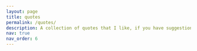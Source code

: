 ```yaml
---
layout: page
title: quotes
permalink: /quotes/
description: A collection of quotes that I like, if you have suggestions, email me! Currently not working and accepting tips, I have a JSON file with quotes and would like them to appear randomly or all together with images and credit. 
nav: true
nav_order: 6
---
```


<div class="quotes">
  <ul id="quote-list">
    <!-- Quotes will be added here via JavaScript -->
  </ul>
</div>

<script>
  // Define your quotes as an array of objects directly within JavaScript.
  const quotesList = [
 {
   "Quote": "Be less curious about people and more curious about ideas.",
   "Author": "Maria Sklodowska-Curie (1967-1934)",
   "Image": "https://upload.wikimedia.org/wikipedia/commons/thumb/c/c8/Marie_Curie_c._1920s.jpg/1200px-Marie_Curie_c._1920s.jpg",
   "Credit": "Wikipedia"
 },
 {
   "Quote": "To those who can hear me, I say - do not despair. The misery that is now upon us is but the passing of greed - the bitterness of men who fear the way of human progress. The hate of men will pass, and dictators die, and the power they took from the people will return to the people. And so long as men die, liberty will never perish. \n Soldiers! don’t give yourselves to brutes - men who despise you - enslave you - who regiment your lives - tell you what to do - what to think and what to feel! Who drill you - diet you - treat you like cattle, use you as cannon fodder. Don’t give yourselves to these unnatural men - machine men with machine minds and machine hearts! You are not machines! You are not cattle! You are men! You have the love of humanity in your hearts! You don’t hate! Only the unloved hate - the unloved and the unnatural! Soldiers! Don’t fight for slavery! Fight for liberty! \n In the 17th Chapter of St Luke it is written: “the Kingdom of God is within man” - not one man nor a group of men, but in all men! In you! You, the people have the power - the power to create machines. The power to create happiness! You, the people, have the power to make this life free and beautiful, to make this life a wonderful adventure. \n Then - in the name of democracy - let us use that power - let us all unite. Let us fight for a new world - a decent world that will give men a chance to work - that will give youth a future and old age a security. By the promise of these things, brutes have risen to power. But they lie! They do not fulfil that promise. They never will! \n Dictators free themselves but they enslave the people! Now let us fight to fulfil that promise! Let us fight to free the world - to do away with national barriers - to do away with greed, with hate and intolerance. Let us fight for a world of reason, a world where science and progress will lead to all men’s happiness. Soldiers! in the name of democracy, let us all unite!",
   "Author": "Charlie Chaplin (1889-1977), in \"The Great Dictator\"",
   "Image": "https://upload.wikimedia.org/wikipedia/commons/thumb/0/00/Charlie_Chaplin.jpg/640px-Charlie_Chaplin.jpg",
   "Credit": "Wikipedia"
 },
 {
   "Quote": "The best theory is inspired by practice. The\nbest practice is inspired by theory.",
   "Author": "Donald Knuth (1938- )",
   "Image": "https://en.wikipedia.org/wiki/File:Donald_Ervin_Knuth_(cropped).jpg",
   "Credit": "Wikipedia"
 },
 {
   "Quote": "A mathematician is a device for\nturning coffee into theorems.",
   "Author": "Alfred Renyi (1921-1970), often ascribed to Paul Erdos (1913-1996)",
   "Image": "https://en.wikipedia.org/wiki/File:Alfred_Kato_Renyi.jpg",
   "Credit": "Wikipedia"
 },
 {
   "Quote": "Perhaps even more than to the interaction\nbetween mankind and nature, graph theory is\nbased on the interaction of human beings\nwith each other. ",
   "Author": "Denes Konig (1884-1944)",
   "Image": "https://en.wikipedia.org/wiki/File:Denes_Konig_1928.jpg",
   "Credit": "Wikipedia"
 },
 {
   "Quote": "We see the world in terms of our theories. ",
   "Author": "Thomas Kuhn (1922-1996)",
   "Image": "https://en.wikipedia.org/wiki/File:Thomas_Kuhn.jpg",
   "Credit": "Wikipedia"
 },
 {
   "Quote": "The unique end of science is the honor of the\nhuman mind.",
   "Author": "Carl Gustav Jacob Jacobi (1804-1851)",
   "Image": "https://it.wikipedia.org/wiki/File:Carl_Jacobi.jpg",
   "Credit": "Wikipedia"
 },
 {
   "Quote": "Symmetry, as wide or as narrow as you may\ndefine its meaning, is one idea by which man\nthrough the ages has tried to comprehend and\ncreate order, beauty, and perfection.",
   "Author": "Hermann Weyl (1885-1955)",
   "Image": "https://en.wikipedia.org/wiki/File:Hermann_Weyl_ETH-Bib_Portr_00890.jpg",
   "Credit": "Wikipedia"
 },
 {
   "Quote": "The image of the world around us, which we\ncarry in our head, is just a model. Nobody in\nhis head imagines all the world, government or\ncountry. He has only selected concepts, and\nrelationships between them, and uses those to\nrepresent the real system.",
   "Author": "Jay Wright Forrester (1918-2016)",
   "Image": "https://en.wikipedia.org/wiki/File:Jay_Forrester.jpg",
   "Credit": "Wikipedia"
 },
 {
   "Quote": "The knowledge of certain principles easily\ncompensates the lack of knowledge of certain\nfacts. ",
   "Author": "Claude Adrien Helvétius (1715-1771)",
   "Image": "https://biografieonline.it/img/bio/c/Claude-Adrien_Helvetius.jpg",
   "Credit": "Biografie Online"
 },
 {
   "Quote": "Probability theory is nothing but common sense reduced to calculation.",
   "Author": "Pierre-Simon Laplace (1749-1827)",
   "Image": "https://en.wikiquote.org/wiki/File:Pierre-Simon_Laplace.jpg",
   "Credit": "Wikiquotes"
 },
 {
   "Quote": "The imaginary numbers are a wonderful flight of God's spirit; they are almost an amphibian between being and not being.",
   "Author": "Gottfried Wilhelm Leibniz (1646-1716)",
   "Image": "https://en.wikipedia.org/wiki/File:Christoph_Bernhard_Francke_-_Bildnis_des_Philosophen_Leibniz_(ca._1695).jpg",
   "Credit": "Wikipedia"
 },
 {
   "Quote": "The law that entropy always increases holds, I think, the supreme position among the laws of Nature. If someone points out to you that your pet theory of the universe is in disagreement with Maxwell's equations - then so much the worse for Maxwell's equations. If it is found to be contradicted by observation - well, these experimentalists do bungle things sometimes. But if your theory is found to be against the Second Law of Thermodynamics I can give you no hope; there is nothing for it to collapse in deepest humiliation.",
   "Author": "Arthur Eddington (1882 – 1944)",
   "Image": "https://en.wikipedia.org/wiki/File:Arthur_Stanley_Eddington.jpg",
   "Credit": "Wikipedia"
 },
 {
   "Quote": "My memory for figures, otherwise tolerably accurate, always lets me down\nwhen I am counting beer glasses",
   "Author": "Ludwig Eduard Boltzmann (1844 – 1906)",
   "Image": "https://en.wikipedia.org/wiki/File:Boltzmann2.jpg",
   "Credit": "Wikipedia"
 },
 {
   "Quote": "All knowledge is, in final analysis, history.\nAll sciences are, in the abstract, mathematics.\nAll judgements are, in their rationale, statistics.",
   "Author": "Calyampudi Radhakrishna Rao (1920 – 2023)",
   "Image": "https://en.wikipedia.org/wiki/File:Calyampudi_Radhakrishna_Rao_at_ISI_Chennai_(cropped).JPG",
   "Credit": "Wikipedia"
 },
 {
   "Quote": "Mathematics is the most beautiful and most powerful creation of the human spirit.",
   "Author": "Stefan Banach (1892 – 1945)",
   "Image": "https://en.wikipedia.org/wiki/File:Stefan_Banach.jpg",
   "Credit": "Wikipedia"
 },
 {
   "Quote": "Something can be more interesting if it is not immediately accepted",
   "Author": "John Nash (1928 – 2015)",
   "Image": "https://en.wikipedia.org/wiki/File:John_Forbes_Nash,_Jr._by_Peter_Badge.jpg",
   "Credit": "Wikipedia"
 },
 {
   "Quote": "If one must choose between rigour and meaning, I shall unhesitatingly choose the latter.",
   "Author": "René Frédéric Thom (1923 – 2002)",
   "Image": "https://en.wikipedia.org/wiki/File:Ren%C3%A9_Thom.jpeg",
   "Credit": "Wikipedia"
 },
 {
   "Quote": "Bring forward what it true, write it so that it is clear, defend it to your last breath",
   "Author": "Ludwig Eduard Boltzmann (1844 – 1906)",
   "Image": "https://en.wikipedia.org/wiki/File:Boltzmann2.jpg",
   "Credit": "Wikipedia"
 },
 {
   "Quote": "Uncertainty is an uncomfortable position. But certainty is an absurd one.",
   "Author": "François-Marie Arouet (1694 – 1778) nom de plume M. de Voltaire",
   "Image": "https://upload.wikimedia.org/wikipedia/commons/thumb/2/2f/Voltaire_-_%C3%89l%C3%A9mens_de_la_philosophie_de_Neuton.png/808px-Voltaire_-_%C3%89l%C3%A9mens_de_la_philosophie_de_Neuton.png",
   "Credit": "Wikipedia"
 }
];

  // Function to populate the list with quotes.
  function populateQuotes() {
    const quoteList = document.getElementById('quote-list');
    
    quotesList.forEach(quote => {
      const listItem = document.createElement('li');
      listItem.innerHTML = `
        <blockquote>${quote.Quote}</blockquote>
        <p class="author">- ${quote.Author}</p>
      `;
      quoteList.appendChild(listItem);
    });
  }

  // Call the function to populate quotes when the page loads.
  window.addEventListener('load', populateQuotes);
</script>
